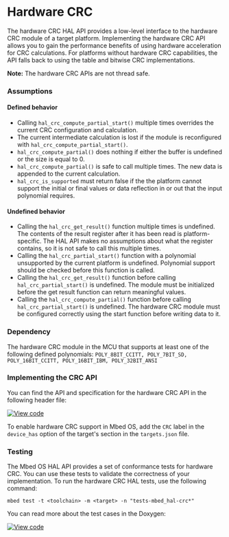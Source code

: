 # Hardware CRC

The hardware CRC HAL API provides a low-level interface to the hardware CRC module of a target platform. Implementing the hardware CRC API allows you to gain the performance benefits of using hardware acceleration for CRC calculations. For platforms without hardware CRC capabilities, the API falls back to using the table and bitwise CRC implementations.

<span class="notes">**Note:** The hardware CRC APIs are not thread safe.</span>

### Assumptions

#### Defined behavior

- Calling `hal_crc_compute_partial_start()` multiple times overrides the current CRC configuration and calculation.
- The current intermediate calculation is lost if the module is reconfigured with `hal_crc_compute_partial_start()`.
- `hal_crc_compute_partial()` does nothing if either the buffer is undefined or the size is equal to 0.
- `hal_crc_compute_partial()` is safe to call multiple times. The new data is appended to the current calculation.
- `hal_crc_is_supported` must return false if the the platform cannot support the initial or final values or data reflection in or out that the input polynomial requires.

#### Undefined behavior

- Calling the `hal_crc_get_result()` function multiple times is undefined. The contents of the result register after it has been read is platform-specific. The HAL API makes no assumptions about what the register contains, so it is not safe to call this multiple times.
- Calling the `hal_crc_partial_start()` function with a polynomial unsupported by the current platform is undefined. Polynomial support should be checked before this function is called.
- Calling the `hal_crc_get_result()` function before calling `hal_crc_partial_start()` is undefined. The module must be initialized before the get result function can return meaningful values.
- Calling the `hal_crc_compute_partial()` function before calling `hal_crc_partial_start()` is undefined. The hardware CRC module must be configured correctly using the start function before writing data to it.

### Dependency

The hardware CRC module in the MCU that supports at least one of the following defined polynomials: `POLY_8BIT_CCITT, POLY_7BIT_SD, POLY_16BIT_CCITT, POLY_16BIT_IBM, POLY_32BIT_ANSI `

### Implementing the CRC API

You can find the API and specification for the hardware CRC API in the following header file:

[![View code](https://www.mbed.com/embed/?type=library)](https://os.mbed.com/docs/v5.14/mbed-os-api-doxy/group__hal__crc.html)

To enable hardware CRC support in Mbed OS, add the `CRC` label in the `device_has` option of the target's section in the `targets.json` file.

### Testing

The Mbed OS HAL API provides a set of conformance tests for hardware CRC. You can use these tests to validate the correctness of your implementation. To run the hardware CRC HAL tests, use the following command:

```
mbed test -t <toolchain> -m <target> -n "tests-mbed_hal-crc*"
```

You can read more about the test cases in the Doxygen:

[![View code](https://www.mbed.com/embed/?type=library)](https://os.mbed.com/docs/v5.14/mbed-os-api-doxy/group__hal__crc__tests.html)
